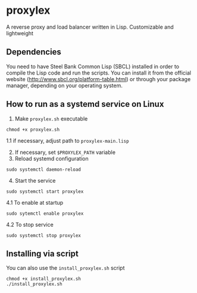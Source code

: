 # proxylex

A reverse proxy and load balancer written in Lisp. Customizable and lightweight

## Dependencies

You need to have Steel Bank Common Lisp (SBCL) installed in order to compile the Lisp code and run the scripts.
You can install it from the official website (http://www.sbcl.org/platform-table.html) or through your package manager, depending on your operating system.

## How to run as a systemd service on Linux
1. Make `proxylex.sh` executable

```
chmod +x proxylex.sh
```

1.1 if necessary, adjust path to `proxylex-main.lisp`

2. If necessary, set `$PROXYLEX_PATH` variable
3. Reload systemd configuration 

```
sudo systemctl daemon-reload
```

4. Start the service

```
sudo systemctl start proxylex
```

4.1 To enable at startup 

```
sudo sytemctl enable proxylex
```

4.2 To stop service 

```
sudo systemctl stop proxylex
```

## Installing via script

You can also use the `install_proxylex.sh` script

```
chmod +x install_proxylex.sh
./install_proxylex.sh
```
